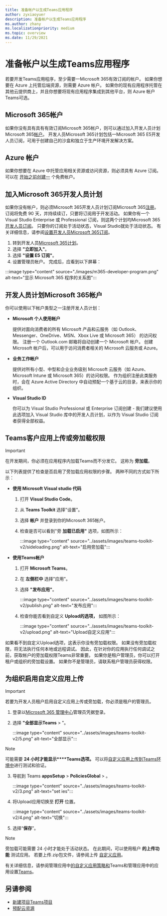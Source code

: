 ```yaml
---
title: 准备帐户以生成Teams应用程序
author: zyxiaoyuer
description: 准备帐户以生成Teams应用程序
ms.author: zhany
ms.localizationpriority: medium
ms.topic: overview
ms.date: 11/29/2021
---
```



# <a name="prepare-accounts-to-build-teams-apps"></a>准备帐户以生成Teams应用程序

若要开发Teams应用程序，至少需要一Microsoft 365有效订阅的帐户。 如果你想要在 Azure 上托管后端资源，则需要 Azure 帐户。 如果你的现有应用程序托管在其他云提供商上，并且你想要将现有应用程序集成到其他平台，则 Azure 帐户Teams可选。

## <a name="microsoft-365-account"></a>Microsoft 365帐户

如果你没有具有具有有效订阅Microsoft 365帐户，则可以通过加入开发人员计划Microsoft 365[帐户](https://developer.microsoft.com/microsoft-365/dev-program)。 开发人员Microsoft 365计划包括一Microsoft 365 E5开发人员订阅，可用于创建自己的沙盒和独立于生产环境开发解决方案。

## <a name="azure-account"></a>Azure 帐户

如果你想要在 Azure 中托管应用相关资源或访问资源，则必须具有 Azure 订阅。 可以在 [开始之前创建一](https://azure.microsoft.com/free/) 个免费帐户。

## <a name="join-microsoft-365-developer-program"></a>加入Microsoft 365开发人员计划 

如果你没有帐户，则必须Microsoft 365开发人员计划订阅Microsoft 365[注册](https://developer.microsoft.com/microsoft-365/dev-program)。 订阅将免费 90 天，并持续续订，只要将订阅用于开发活动。 如果你有一个 Visual Studio Enterprise 或 Professional 订阅，则这两个计划均Microsoft 365[开发人员订阅](https://aka.ms/MyVisualStudioBenefits)。 只要你的订阅处于活动状态，Visual Studio就处于活动状态。 有关详细信息，请参阅[设置开发人员Microsoft 365订阅](https://developer.microsoft.com/microsoft-365/dev-program)。

1. 转到开发人员[Microsoft 365计划](https://developer.microsoft.com/microsoft-365/dev-program)。
2. 选择 **"立即加入"**。
3. 选择 **"设置 E5 订阅"**。
4. 设置管理员帐户。 完成后，应看到以下屏幕：

:::image type="content" source="./images/m365-developer-program.png" alt-text="显示 Microsoft 365 程序的关系图":::

## <a name="accounts-for-microsoft-365-developer-program"></a>开发人员计划Microsoft 365帐户

你可以使用以下帐户类型之一注册开发人员计划：

- **Microsoft 个人使用帐户** 

  提供对面向消费者的所有 Microsoft 产品和云服务（如 Outlook、Messenger、OneDrive、MSN、Xbox Live 或 Microsoft 365） 的访问权限。 注册一个 Outlook.com 邮箱将自动创建一个 Microsoft 帐户。 创建 Microsoft 帐户后，可以用于访问消费者相关的 Microsoft 云服务或 Azure。

- **业务工作帐户**

  提供对所有小型、中型和企业业务级别 Microsoft 云服务（如 Azure、Microsoft Intune 或 Microsoft 365）的访问权限。 作为组织注册此类服务时，会在 Azure Active Directory 中自动预配一个基于云的目录，来表示你的组织。

- **Visual Studio ID**

  你可以为 Visual Studio Professional 或 Enterprise 订阅创建 - 我们建议使用此选项加入 Visual Studio 库中的开发人员计划，以作为 Visual Studio 订阅者获得全部权益。

## <a name="teams-customer-app-upload-or-sideload-permission"></a>Teams客户应用上传或旁加载权限

> [!IMPORTANT]
> 在开发期间，你必须在应用程序内加载Teams而不分发它。 这称为 **旁加载**。

以下列表提供了检查是否启用了旁加载应用权限的步骤。 两种不同的方式如下所示：

* **使用 Microsoft Visual studio 代码**

    1. 打开 **Visual Studio Code**。
    1. 从 **Teams Toolkit** 选择"设置"。
    1. 选择 **帐户** 并登录到你的Microsoft 365帐户。
    1. 检查是否可以看到"旁 **加载已启用"** 选项，如图所示：

       :::image type="content" source="../assets/images/teams-toolkit-v2/sideloading.png" alt-text="启用旁加载":::

* **使用Teams帐户**

    1. 打开 **Microsoft Teams**。
    2. 在 **左侧栏中** 选择"应用"。
    3. 选择 **"发布应用"**。

       :::image type="content" source="../assets/images/teams-toolkit-v2/publish.png" alt-text="发布应用":::

    4. 检查你能否看到自定义 **Upload的选项，** 如图所示：

       :::image type="content" source="../assets/images/teams-toolkit-v2/upload.png" alt-text="Upload自定义应用":::

如果看不到自定义Upload选项，这表示你没有旁加载权限。 如果没有旁加载权限，将无法执行任何本地或远程调试。 因此，在针对你的应用执行任何调试之前，获取帐户的旁加载权限Teams非常重要。 如果你是租户管理员，你可以打开租户或组织的旁加载设置。 如果你不是管理员，请联系租户管理员获得权限。

## <a name="enable-custom-app-uploading-for-your-organization"></a>为组织启用自定义应用上传

> [!IMPORTANT]
> 若要为开发人员租户启用自定义应用上传或旁加载，你必须是租户的管理员。

1. 登录以[Microsoft 365 管理中心](https://admin.microsoft.com/Adminportal/Home?source=applauncher#/homepage#/)管理员凭据登录。

2. 选择 **"全部显示Teams** > "。

   :::image type="content" source="../assets/images/teams-toolkit-v2/5.png" alt-text="全部显示":::

> [!NOTE]
> 可能需要 **24 小时才能显示****Teams选项。** 可以将[自定义应用上传到Teams环境中](/microsoftteams/upload-custom-apps)进行测试和验证。

3. 导航到 Teams **appsSetup** >  **PoliciesGlobal** > 。

   :::image type="content" source="../assets/images/teams-toolkit-v2/3.png" alt-text="set ies":::

4. 将Upload应用切换至 **打开** 位置。

   :::image type="content" source="../assets/images/teams-toolkit-v2/4.png" alt-text="切换":::

5. 选择“**保存**”。 

> [!Note]
> 旁加载可能需要 24 小时才能处于活动状态。 在此期间，可以使用租户 **的上传功能** 测试应用。 若要上传.zip包文件，请参阅上传 [自定义应用](/microsoftteams/teams-app-setup-policies)。

有关详细信息，请参阅管理应用中[的自定义应用策略和](/microsoftteams/teams-custom-app-policies-and-settings)Teams和管理应用中的应用设置[Teams](/microsoftteams/teams-app-setup-policies)。

## <a name="see-also"></a>另请参阅

* [新建项目Teams项目](create-new-project.md)
* [预配云资源](provision.md)
